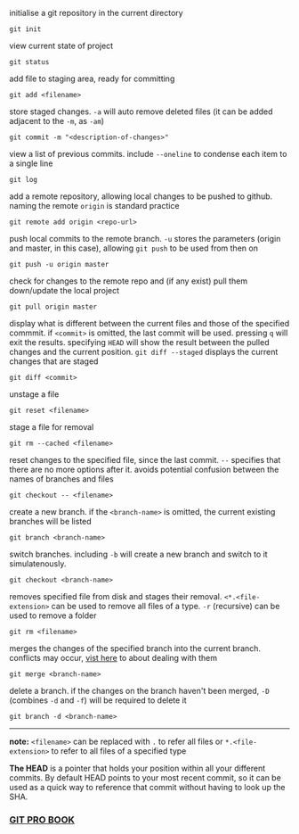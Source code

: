 initialise a git repository in the current directory
```
git init
```
view current state of project
```
git status
```
add file to staging area, ready for committing
```
git add <filename>
```
store staged changes. ```-a``` will auto remove deleted files (it can be added adjacent to the ```-m```, as ```-am```)
```
git commit -m "<description-of-changes>"
```
view a list of previous commits. include ```--oneline``` to condense each item to a single line
```
git log
```
add a remote repository, allowing local changes to be pushed to github. naming the remote ```origin``` is standard practice
```
git remote add origin <repo-url>
```
push local commits to the remote branch. ```-u``` stores the parameters (origin and master, in this case), allowing ```git push``` to be used from then on
```
git push -u origin master
```
check for changes to the remote repo and (if any exist) pull them down/update the local project
```
git pull origin master
```
display what is different between the current files and those of the specified commmit. if ```<commit>``` is omitted, the last commit will be used. pressing ```q``` will exit the results. specifying ```HEAD``` will show the result between the pulled changes and the current position. ```git diff --staged``` displays the current changes that are staged
```
git diff <commit>
```
unstage a file
```
git reset <filename>
```
stage a file for removal
```
git rm --cached <filename>
```
reset changes to the specified file, since the last commit. ```--``` specifies that there are no more options after it. avoids potential confusion between the names of branches and files
```
git checkout -- <filename>
```
create a new branch. if the ```<branch-name>``` is omitted, the current existing branches will be listed
```
git branch <branch-name>
```
switch branches. including ```-b``` will create a new branch and switch to it simulatenously.
```
git checkout <branch-name>
```
removes specified file from disk and stages their removal. ```<*.<file-extension>``` can be used to remove all files of a type. ```-r``` (recursive) can be used to remove a folder
```
git rm <filename>
```
merges the changes of the specified branch into the current branch. conflicts may occur, [vist here](https://git-scm.com/docs/git-merge#_how_conflicts_are_presented) to about dealing with them
```
git merge <branch-name>
```
delete a branch. if the changes on the branch haven't been merged, ```-D``` (combines ```-d``` and ```-f```) will be required to delete it
```
git branch -d <branch-name>
```
___

__note:__ ```<filename>``` can be replaced with ```.``` to refer all files or ```*.<file-extension>``` to refer to all files of a specified type

__The HEAD__ is a pointer that holds your position within all your different commits. By default HEAD points to your most recent commit, so it can be used as a quick way to reference that commit without having to look up the SHA.
### [GIT PRO BOOK](https://git-scm.com/book/en/v2)
